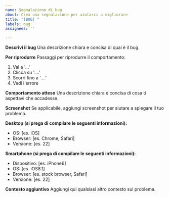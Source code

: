 ```yaml
---
name: Segnalazione di bug
about: Crea una segnalazione per aiutarci a migliorare
title: "[BUG] "
labels: bug
assignees: ''

---
```


**Descrivi il bug**
Una descrizione chiara e concisa di qual è il bug.

**Per riprodurre**
Passaggi per riprodurre il comportamento:
1. Vai a '...'
2. Clicca su '....'
3. Scorri fino a '....'
4. Vedi l'errore

**Comportamento atteso**
Una descrizione chiara e concisa di cosa ti aspettavi che accadesse.

**Screenshot**
Se applicabile, aggiungi screenshot per aiutare a spiegare il tuo problema.

**Desktop (si prega di compilare le seguenti informazioni):**
 - OS: [es. iOS]
 - Browser: [es. Chrome, Safari]
 - Versione: [es. 22]

**Smartphone (si prega di compilare le seguenti informazioni):**
 - Dispositivo: [es. iPhone6]
 - OS: [es. iOS8.1]
 - Browser: [es. stock browser, Safari]
 - Versione: [es. 22]

**Contesto aggiuntivo**
Aggiungi qui qualsiasi altro contesto sul problema.
